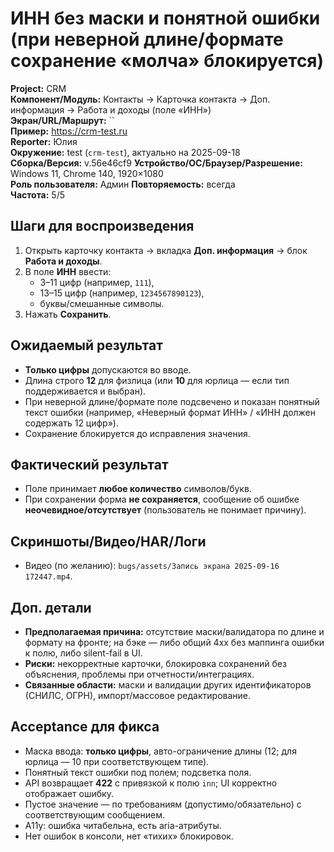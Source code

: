 # ИНН без маски и понятной ошибки (при неверной длине/формате сохранение «молча» блокируется)

**Project:** CRM  
**Компонент/Модуль:** Контакты → Карточка контакта → Доп. информация → Работа и доходы (поле «ИНН»)  
**Экран/URL/Маршрут:** ``  
**Пример:** https://crm-test.ru  
**Reporter:** Юлия  
**Окружение:** test (`crm-test`), актуально на 2025-09-18  
**Сборка/Версия:** v.56e46cf9
**Устройство/ОС/Браузер/Разрешение:** Windows 11, Chrome 140, 1920×1080  
**Роль пользователя:** Админ
**Повторяемость:** всегда  
**Частота:** 5/5

## Шаги для воспроизведения
1. Открыть карточку контакта → вкладка **Доп. информация** → блок **Работа и доходы**.  
2. В поле **ИНН** ввести:  
   - 3–11 цифр (например, `111`),  
   - 13–15 цифр (например, `1234567890123`),  
   - буквы/смешанные символы.  
3. Нажать **Сохранить**.

## Ожидаемый результат
- **Только цифры** допускаются во вводе.  
- Длина строго **12** для физлица (или **10** для юрлица — если тип поддерживается и выбран).  
- При неверной длине/формате поле подсвечено и показан понятный текст ошибки (например, «Неверный формат ИНН» / «ИНН должен содержать 12 цифр»).  
- Сохранение блокируется до исправления значения.

## Фактический результат
- Поле принимает **любое количество** символов/букв.  
- При сохранении форма **не сохраняется**, сообщение об ошибке **неочевидное/отсутствует** (пользователь не понимает причину).

## Скриншоты/Видео/HAR/Логи
- Видео (по желанию): `bugs/assets/Запись экрана 2025-09-16 172447.mp4`.  

## Доп. детали
- **Предполагаемая причина:** отсутствие маски/валидатора по длине и формату на фронте; на бэке — либо общий 4xx без маппинга ошибки к полю, либо silent-fail в UI.  
- **Риски:** некорректные карточки, блокировка сохранений без объяснения, проблемы при отчетности/интеграциях.  
- **Связанные области:** маски и валидации других идентификаторов (СНИЛС, ОГРН), импорт/массовое редактирование.

## Acceptance для фикса
- Маска ввода: **только цифры**, авто-ограничение длины (12; для юрлица — 10 при соответствующем типе).  
- Понятный текст ошибки под полем; подсветка поля.  
- API возвращает **422** с привязкой к полю `inn`; UI корректно отображает ошибку.  
- Пустое значение — по требованиям (допустимо/обязательно) с соответствующим сообщением.  
- A11y: ошибка читабельна, есть aria-атрибуты.  
- Нет ошибок в консоли, нет «тихих» блокировок.

